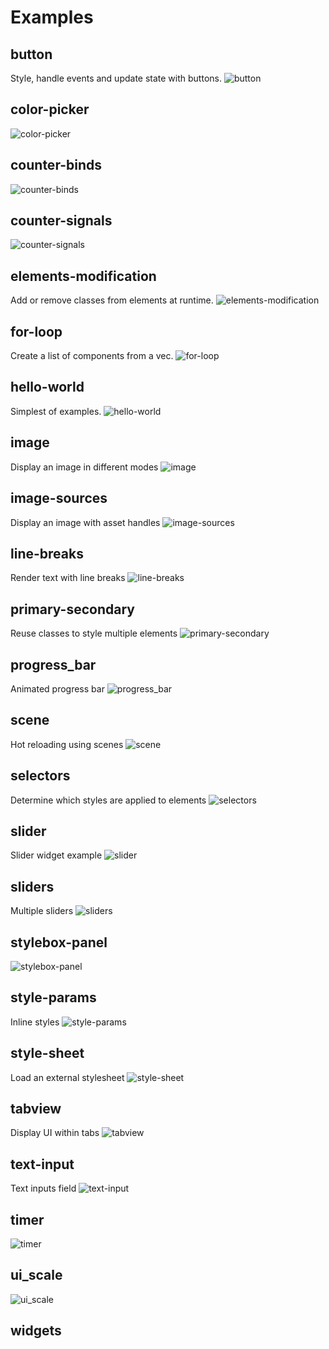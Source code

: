 # Examples

## button
Style, handle events and update state with buttons.
![button](img/examples/button.png)

## color-picker
![color-picker](img/examples/color-picker.png)

## counter-binds
![counter-binds](img/examples/counter-binds.png)

## counter-signals
![counter-signals](img/examples/counter-signals.png)

## elements-modification
Add or remove classes from elements at runtime. 
![elements-modification](img/examples/elements-modification.png)

## for-loop
Create a list of components from a vec.
![for-loop](img/examples/for-loop.png)

## hello-world
Simplest of examples.
![hello-world](img/examples/hello-world.png)

## image
Display an image in different modes
![image](img/examples/image.png)

## image-sources
Display an image with asset handles
![image-sources](img/examples/image-sources.png)

## line-breaks
Render text with line breaks
![line-breaks](img/examples/line-breaks.png)

## primary-secondary
Reuse classes to style multiple elements
![primary-secondary](img/examples/primary-secondary.png)

## progress_bar
Animated progress bar
![progress_bar](img/examples/progress_bar.png)

## scene
Hot reloading using scenes
![scene](img/examples/scene.png)

## selectors
Determine which styles are applied to elements
![selectors](img/examples/selectors.png)

## slider
Slider widget example 
![slider](img/examples/slider.png)

## sliders
Multiple sliders
![sliders](img/examples/sliders.png)

## stylebox-panel
![stylebox-panel](img/examples/stylebox-panel.png)

## style-params
Inline styles
![style-params](img/examples/style-params.png)

## style-sheet
Load an external stylesheet
![style-sheet](img/examples/style-sheet.png)

## tabview
Display UI within tabs
![tabview](img/examples/tabview.png)

## text-input
Text inputs field
![text-input](img/examples/text-input.png)

## timer
![timer](img/examples/timer.png)

## ui_scale
![ui_scale](img/examples/ui-scale.png)

## widgets
